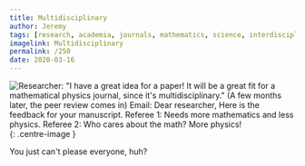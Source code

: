 ```yaml
---
title: Multidisciplinary
author: Jeremy
tags: [research, academia, journals, mathematics, science, interdisciplinary]
imagelink: Multidisciplinary
permalink: /250
date: 2020-03-16
---
```


![Researcher: "I have a great idea for a paper! It will be a great fit for a mathematical physics journal, since it's multidisciplinary." (A few months later, the peer review comes in) Email: Dear researcher, Here is the feedback for your manuscript. Referee 1: Needs more mathematics and less physics. Referee 2: Who cares about the math? More physics!](https://res.cloudinary.com/dh3hm8pb7/image/upload/c_scale,q_auto:best,w_615/v1535842782/Handwaving/Published/Multidisciplinary.png){: .centre-image }

You just can't please everyone, huh?
